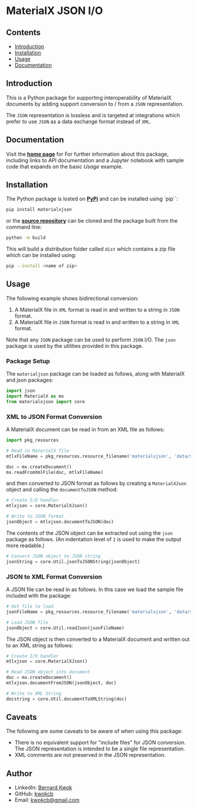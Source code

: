 # MaterialX JSON I/O

## Contents
- [Introduction](#Introduction)
- [Installation](#installation)
- [Usage](#usage)
- [Documentation](#documentation)

## Introduction

This is a Python package for supporting interoperability of  MaterialX documents by adding support conversion to / from a `JSON` representation.

The `JSON` representation is lossless and is targeted at integrations which prefer to use `JSON` as a data exchange format instead of `XML`.

## Documentation

Visit the **[home page](https://kwokcb.github.io/materialxjson/index.html)** for For further information about this package, including links to API documentation and a Jupyter notebook with sample code that expands on the basic *Usage* example.

## Installation

The Python package is losted on **[PyPi](https://pypi.org/project/materialxjson)** and can be installed
using `pip``:

```bash
pip install materialxjson
```

or the **[source repository](https://github.com/kwokcb/materialxjson)** can be cloned and the package built from the command line:

```bash
python -m build
```

This will build a distribution folder called `dist` which contains a zip file which can be installed using:

```bash
pip --install <name of zip>
```

## Usage

The following example shows bidirectional conversion:

1. A MaterialX file in `XML` format is read in and written to a string in `JSON` format. 
2. A MaterialX file in `JSON` format is read in and written to a string in `XML` format.

Note that any `JSON` package can be used to perform `JSON` I/O. The `json` package is used by the utilities provided in this package.

### Package Setup

The `materialjson` package can be loaded as follows, along with MaterialX and json packages:

```python
import json
import MaterialX as mx
from materialxjson import core
```

### XML to JSON Format Conversion

A MaterialX document can be read in from an XML file as follows:

```python
import pkg_resources

# Read in MaterialX file
mtlxFileName = pkg_resources.resource_filename('materialxjson', 'data/standard_surface_default.mtlx')

doc = mx.createDocument()
mx.readFromXmlFile(doc, mtlxFileName)
```

and then converted to JSON format as follows by creating a `MaterialXJson` object and calling the `documentToJSON` method:

```python
# Create I/O handler
mtlxjson = core.MaterialXJson()

# Write to JSON format
jsonObject = mtlxjson.documentToJSON(doc)
```

The contents of the JSON object can be extracted out using the `json` package as follows. (An indentation level of `2` is
used to make the output more readable.)

```python
# Convert JSON object to JSON string
jsonString = core.Util.jsonToJSONString(jsonObject)
```

### JSON to XML Format Conversion

A JSON file can be read in as follows. In this case we load the sample file included with the package:

```python
# Get file to load
jsonFileName = pkg_resources.resource_filename('materialxjson', 'data/standard_surface_default_mtlx.json')

# Load JSON file
jsonObject = core.Util.readJson(jsonFileName)
```

The JSON object is then converted to a MaterialX document and written out to an XML string as follows:

```python
# Create I/O handler
mtlxjson = core.MaterialXJson()

# Read JSON object into document
doc = mx.createDocument()
mtlxjson.documentFromJSON(jsonObject, doc)

# Write to XML String
docstring = core.Util.documentToXMLString(doc)
```

## Caveats

The following are some caveats to be aware of when using this package:
- There is no equivalent support for "include files" for JSON conversion. The JSON representation is intended to be a single file representation.
- XML comments are not preserved in the JSON representation.

## Author

- LinkedIn: <a href="https://www.linkedin.com/in/bernard-kwok/" target="_blank">Bernard Kwok</a>
- GitHub: [kwokcb](https://github.com/kwokcb)
- Email: <a href="mailto:kwokcb@gmail.com">kwokcb@gmail.com</a>

